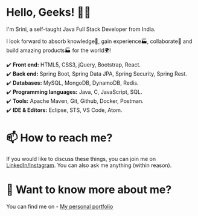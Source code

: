 # Hello, Geeks! 👋🏼 
I'm Srini, a self-taught Java Full Stack Developer from India.

I look forward to absorb knowledge🧠, gain experience🏭, collaborate🤝 and build amazing products🏭 for the world🌍!

  :heavy_check_mark: **Front end:** HTML5, CSS3, jQuery, Bootstrap, React. <br/>
  :heavy_check_mark: **Back end:** Spring Boot, Spring Data JPA, Spring Security, Spring Rest. <br/>
  :heavy_check_mark: **Databases:** MySQL, MongoDB, DynamoDB, Redis. <br/>
  :heavy_check_mark: **Programming languages:** Java, C, JavaScript, SQL. <br/>
  :heavy_check_mark: **Tools:** Apache Maven, Git, Github, Docker, Postman. <br/>
  :heavy_check_mark: **IDE & Editors:** Eclipse, STS, VS Code, Atom. <br/>

# 📫 How to reach me?
If you would like to discuss these things, you can join me on <a href="https://www.linkedin.com/in/srinivasan-gunasekaran/">LinkedIn/</a><a href="https://www.instagram.com/the._.antagonist/">Instagram</a>. You can also ask me anything (within reason).

# 💬 Want to know more about me?
You can find me on - <a href="https://srinivasan-guna.github.io/PortfolioResume/">My personal portfolio</a>
